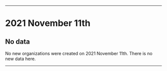 
***

# 2021 November 11th

## No data

No new organizations were created on 2021 November 11th. There is no new data here.

***

